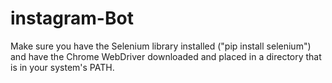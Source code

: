 # instagram-Bot

Make sure you have the Selenium library installed ("pip install selenium") and have the Chrome WebDriver downloaded and placed in a directory that is in your system's PATH. 
